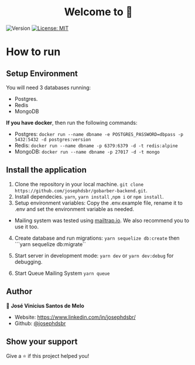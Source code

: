 <h1 align="center">Welcome to  👋</h1>
<p>
  <img alt="Version" src="https://img.shields.io/badge/version-1.0.0-blue.svg?cacheSeconds=2592000" />
  <a href="#" target="_blank">
    <img alt="License: MIT" src="https://img.shields.io/badge/License-MIT-yellow.svg" />
  </a>
</p>


# How to run

## Setup Environment

You will need 3 databases running:

* Postgres.
* Redis
* MongoDB

**If you have docker**, then run the following commands:

* Postgres: ``docker run --name dbname -e POSTGRES_PASSWORD=dbpass -p 5432:5432 -d postgres:version``
* Redis: ``docker run --name dbname -p 6379:6379 -d -t redis:alpine``
* MongoDB: ``docker run --name dbname -p 27017 -d -t mongo``


## Install the application

1. Clone the repository in your local machine.
  ``git clone https://github.com/josephdsbr/gobarber-backend.git``.
2. Install dependecies.
  ``yarn``, ``yarn install`` ,``npm i`` or ``npm install``.
3. Setup environment variables:
  Copy the .env.example file, rename it to .env and set the environment variable as needed.

* Mailing system was tested using [mailtrap.io](https://mailtrap.io/). We also recommend you to use it too.

4. Create database and run migrations:
  ``yarn sequelize db:create`` then ```yarn sequelize db:migrate``

5. Start server in development mode:
  ``yarn dev`` or ``yarn dev:debug`` for debugging.

7. Start Queue Mailing System
  ``yarn queue``

## Author

👤 **José Vinícius Santos de Melo**

* Website: https://www.linkedin.com/in/josephdsbr/
* Github: [@josephdsbr](https://github.com/josephdsbr)

## Show your support

Give a ⭐️ if this project helped you!
